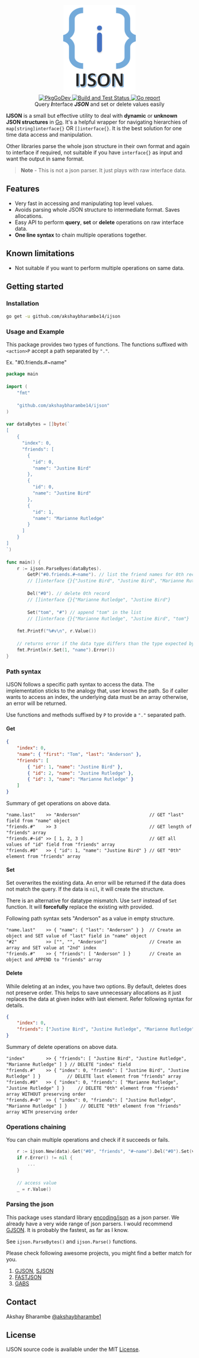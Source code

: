<p align="center">
    <img
        src="./assets/logo.png"
        width="196" height="239" border="0" alt="IJSON"
    >
    <br>
    <a href="https://pkg.go.dev/github.com/akshaybharambe14/ijson">
        <img src="https://pkg.go.dev/badge/github.com/akshaybharambe14/ijson" alt="PkgGoDev">
    </a>
    <a href="https://github.com/akshaybharambe14/ijson/actions?query=workflow%3A%22Build+and+test%22">
        <img src="https://github.com/akshaybharambe14/ijson/workflows/Build%20and%20test/badge.svg" alt="Build and Test Status">
    </a>
    <a href="https://goreportcard.com/report/github.com/akshaybharambe14/ijson">
        <img src="https://goreportcard.com/badge/github.com/akshaybharambe14/ijson" alt="Go report">
    </a>
    <br>
    Query <b><i>I</i></b>nterface <b><i>JSON</i></b> and set or delete values easily
</p

<!--

[![PkgGoDev](https://pkg.go.dev/badge/github.com/akshaybharambe14/ijson)](https://pkg.go.dev/github.com/akshaybharambe14/ijson)
[![Build and Test Status](https://github.com/akshaybharambe14/ijson/workflows/Build%20and%20test/badge.svg)](https://github.com/akshaybharambe14/ijson/actions?query=workflow%3A%22Build+and+test%22)
[![PkgGoDev](https://goreportcard.com/badge/github.com/akshaybharambe14/ijson)](https://goreportcard.com/report/github.com/akshaybharambe14/ijson)

-->

**IJSON** is a small but effective utility to deal with **dynamic** or **unknown JSON structures** in [Go](https://golang.org). It's a helpful wrapper for navigating hierarchies of `map[string]interface{}` OR `[]interface{}`. It is the best solution for one time data access and manipulation.

Other libraries parse the whole json structure in their own format and again to interface if required, not suitable if you have `interface{}` as input and want the output in same format.

> **Note** - This is not a json parser. It just plays with raw interface data.

## Features

- Very fast in accessing and manipulating top level values.
- Avoids parsing whole JSON structure to intermediate format. Saves allocations.
- Easy API to perform **query**, **set** or **delete** operations on raw interface data.
- **One line syntax** to chain multiple operations together.

## Known limitations

- Not suitable if you want to perform multiple operations on same data.

## Getting started

### Installation

```sh
go get -u github.com/akshaybharambe14/ijson
```

### Usage and Example

This package provides two types of functions. The functions suffixed with `<action>P` accept a path separated by `"."`.

Ex. "#0.friends.#~name"

```go
package main

import (
	"fmt"

	"github.com/akshaybharambe14/ijson"
)

var dataBytes = []byte(`
[
	{
	  "index": 0,
	  "friends": [
		{
		  "id": 0,
		  "name": "Justine Bird"
		},
		{
		  "id": 0,
		  "name": "Justine Bird"
		},
		{
		  "id": 1,
		  "name": "Marianne Rutledge"
		}
	  ]
	}
]
`)

func main() {
	r := ijson.ParseByes(dataBytes).
		GetP("#0.friends.#~name"). // list the friend names for 0th record -
		// []interface {}{"Justine Bird", "Justine Bird", "Marianne Rutledge"}

		Del("#0"). // delete 0th record
		// []interface {}{"Marianne Rutledge", "Justine Bird"}

		Set("tom", "#") // append "tom" in the list
		// []interface {}{"Marianne Rutledge", "Justine Bird", "tom"}

	fmt.Printf("%#v\n", r.Value())

	// returns error if the data type differs than the type expected by query
	fmt.Println(r.Set(1, "name").Error())
}

```

### Path syntax

IJSON follows a specific path syntax to access the data. The implementation sticks to the analogy that, user knows the path. So if caller wants to access an index, the underlying data must be an array otherwise, an error will be returned.

Use functions and methods suffixed by `P` to provide a `"."` separated path.

#### Get

```json
{
	"index": 0,
	"name": { "first": "Tom", "last": "Anderson" },
	"friends": [
		{ "id": 1, "name": "Justine Bird" },
		{ "id": 2, "name": "Justine Rutledge" },
		{ "id": 3, "name": "Marianne Rutledge" }
	]
}
```

Summary of get operations on above data.

```text
"name.last"    >> "Anderson"                          // GET "last" field from "name" object
"friends.#"    >> 3                                   // GET length of "friends" array
"friends.#~id" >> [ 1, 2, 3 ]                         // GET all values of "id" field from "friends" array
"friends.#0"   >> { "id": 1, "name": "Justine Bird" } // GET "0th" element from "friends" array
```

#### Set

Set overwrites the existing data. An error will be returned if the data does not match the query. If the data is `nil`, it will create the structure.

There is an alternative for datatype mismatch. Use `SetF` instead of `Set` function. It will **forcefully** replace the existing with provided.

Following path syntax sets "Anderson" as a value in empty structure.

```text
"name.last"    >> { "name": { "last": "Anderson" } }  // Create an object and SET value of "last" field in "name" object
"#2"           >> ["", "", "Anderson"]                // Create an array and SET value at "2nd" index
"friends.#"    >> { "friends": [ "Anderson" ] }       // Create an object and APPEND to "friends" array
```

#### Delete

While deleting at an index, you have two options. By default, deletes does not preserve order. This helps to save unnecessary allocations as it just replaces the data at given index with last element. Refer following syntax for details.

```json
{
	"index": 0,
	"friends": ["Justine Bird", "Justine Rutledge", "Marianne Rutledge"]
}
```

Summary of delete operations on above data.

```text
"index"        >> { "friends": [ "Justine Bird", "Justine Rutledge", "Marianne Rutledge" ] } // DELETE "index" field
"friends.#"    >> { "index": 0, "friends": [ "Justine Bird", "Justine Rutledge" ] }          // DELETE last element from "friends" array
"friends.#0"   >> { "index": 0, "friends": [ "Marianne Rutledge", "Justine Rutledge" ] }     // DELETE "0th" element from "friends" array WITHOUT preserving order
"friends.#~0"  >> { "index": 0, "friends": [ "Justine Rutledge", "Marianne Rutledge" ] }     // DELETE "0th" element from "friends" array WITH preserving order
```

### Operations chaining

You can chain multiple operations and check if it succeeds or fails.

```go
    r := ijson.New(data).Get("#0", "friends", "#~name").Del("#0").Set(value, "#")
    if r.Error() != nil {
        ...
    }

    // access value
    _ = r.Value()
```

### Parsing the json

This package uses standard library [encoding/json](https://golang.org/pkg/encoding/json/) as a json parser. We already have a very wide range of json parsers. I would recommend [GJSON](https://https://github.com/tidwall/gjson). It is probably the fastest, as far as I know.

See `ijson.ParseBytes()` and `ijson.Parse()` functions.

Please check following awesome projects, you might find a better match for you.

1. [GJSON](https://github.com/tidwall/gjson), [SJSON](https://github.com/tidwall/sjson)
2. [FASTJSON](https://github.com/valyala/fastjson)
3. [GABS](https://github.com/Jeffail/gabs)

## Contact

Akshay Bharambe [@akshaybharambe1](http://twitter.com/akshaybharambe1)

## License

IJSON source code is available under the MIT [License](/LICENSE).
